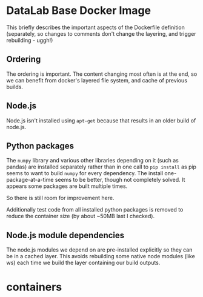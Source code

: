 # DataLab Base Docker Image

This briefly describes the important aspects of the Dockerfile definition
(separately, so changes to comments don't change the layering, and trigger
rebuilding - uggh!)

## Ordering
The ordering is important. The content changing most often is at the end, so
we can benefit from docker's layered file system, and cache of previous builds.

## Node.js
Node.js isn't installed using `apt-get` because that results in an older
build of node.js.

## Python packages
The `numpy` library and various other libraries depending on it (such as pandas)
are installed separately rather than in one call to `pip install` as pip seems
to want to build `numpy` for every dependency. The install one-package-at-a-time
seems to be better, though not completely solved. It appears some packages are
built multiple times.

So there is still room for improvement here.

Additionally test code from all installed python packages is removed to reduce
the container size (by about ~50MB last I checked).

## Node.js module dependencies
The node.js modules we depend on are pre-installed explicitly so they can be
in a cached layer. This avoids rebuilding some native node modules (like ws)
each time we build the layer containing our build outputs.
# containers
